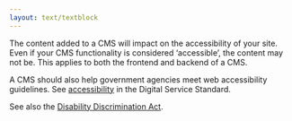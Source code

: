 ```yaml
---
layout: text/textblock
---
```

The content added to a CMS will impact on the accessibility of your site. Even if your CMS functionality is considered ‘accessible’, the content may not be. This applies to both the frontend and backend of a CMS.

A CMS should also help government agencies meet web accessibility guidelines. See [accessibility](/digital-service-standard/9-make-it-accessible/) in the Digital Service Standard.

See also the [Disability Discrimination Act](https://www.humanrights.gov.au/our-work/disability-rights/guides/brief-guide-disability-discrimination-act).
